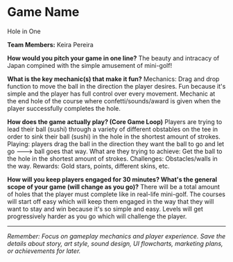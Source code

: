# Game Name
Hole in One

**Team Members:**
Keira Pereira

**How would you pitch your game in one line?**
The beauty and intracacy of Japan compined with the simple amusement of mini-golf!

**What is the key mechanic(s) that make it fun?**
Mechanics: Drag and drop function to move the ball in the direction the player desires. Fun because it's simple and the player has full control over every movement. Mechanic at the end hole of the course where confetti/sounds/award is given when the player successfully completes the hole. 

**How does the game actually play? (Core Game Loop)**
Players are trying to lead their ball (sushi) through a variety of different obstables on the tee in order to sink their ball (sushi) in the hole in the shortest amount of strokes. Playing: players drag the ball in the direction they want the ball to go and let go ---> ball goes that way. 
What are they trying to achieve: Get the ball to the hole in the shortest amount of strokes. Challenges: Obstacles/walls in the way. Rewards: Gold stars, points, different skins, etc.

**How will you keep players engaged for 30 minutes? What's the general scope of your game (will change as you go)?**
There will be a total amount of holes that the player must complete like in real-life mini-golf. The courses will start off easy which will keep them engaged in the way that they will want to stay and win because it's so simple and easy. Levels will get progressively harder as you go 
which will challenge the player.

---
*Remember: Focus on gameplay mechanics and player experience. Save the details about story, art style, sound design, UI flowcharts, marketing plans, or achievements for later.*
